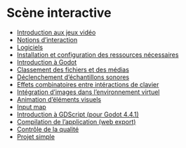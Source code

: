 # Scène interactive

<!-- start-replace-subnav depth=1 -->
* [Introduction aux jeux vidéo](/03-savoirs/01/01-intro-jeux-video/)
* [Notions d’interaction](/03-savoirs/01/02-notions-interactions/)
* [Logiciels](/03-savoirs/01/03-logiciels/)
* [Installation et configuration des ressources nécessaires](/03-savoirs/01/04-installation/)
* [Introduction à Godot](/03-savoirs/01/10-intro-godot/)
* [Classement des fichiers et des médias](/03-savoirs/01/11-classement-fichiers/)
* [Déclenchement d’échantillons sonores](/03-savoirs/01/12-declenchement-sonore/)
* [Effets combinatoires entre intéractions de clavier](/03-savoirs/01/13-effets-combinatoires/)
* [Intégration d’images dans l’environnement virtuel](/03-savoirs/01/14-image-environnement-virtuel/)
* [Animation d’éléments visuels](/03-savoirs/01/15-animation-elements-visuels/)
* [Input map](/03-savoirs/01/16-input-map/)
* [Introduction à GDScript (pour Godot 4.4.1)](/03-savoirs/01/19-gdscript/)
* [Compilation de l’application (web export)](/03-savoirs/01/20-compilation-export-web/)
* [Contrôle de la qualité](/03-savoirs/01/21-controle-qualite/)
* [Projet simple](/03-savoirs/01/30-projet-simple/)
<!-- end-replace-subnav -->
